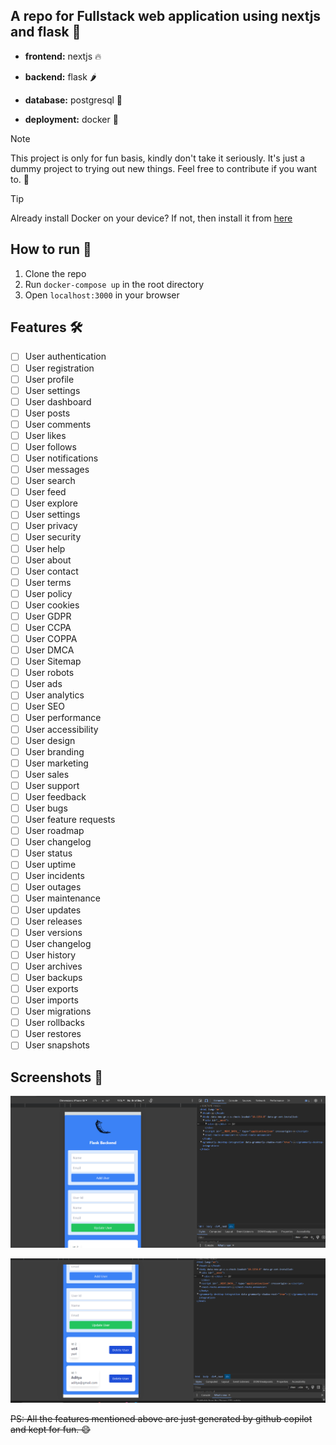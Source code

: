 ## A repo for Fullstack web application using nextjs and flask 🎉

+ **frontend:** nextjs 🔥

* **backend:** flask 🌶️

- **database:** postgresql 🐘

* **deployment:** docker 🐳

> [!NOTE]
> This project is only for fun basis, kindly don't take it seriously. It's just a dummy project to trying out new things. Feel free to contribute if you want to. 🙌

> [!TIP]
> Already install Docker on your device? If not, then install it from [here](https://docs.docker.com/get-docker/)

## How to run 🚀

1. Clone the repo
2. Run `docker-compose up` in the root directory
3. Open `localhost:3000` in your browser

## Features 🛠️

- [ ] User authentication
- [ ] User registration
- [ ] User profile
- [ ] User settings
- [ ] User dashboard
- [ ] User posts
- [ ] User comments
- [ ] User likes
- [ ] User follows
- [ ] User notifications
- [ ] User messages
- [ ] User search
- [ ] User feed
- [ ] User explore
- [ ] User settings
- [ ] User privacy
- [ ] User security
- [ ] User help
- [ ] User about
- [ ] User contact
- [ ] User terms
- [ ] User policy
- [ ] User cookies
- [ ] User GDPR
- [ ] User CCPA
- [ ] User COPPA
- [ ] User DMCA
- [ ] User Sitemap
- [ ] User robots
- [ ] User ads
- [ ] User analytics
- [ ] User SEO
- [ ] User performance
- [ ] User accessibility
- [ ] User design
- [ ] User branding
- [ ] User marketing
- [ ] User sales
- [ ] User support
- [ ] User feedback
- [ ] User bugs
- [ ] User feature requests
- [ ] User roadmap
- [ ] User changelog
- [ ] User status
- [ ] User uptime
- [ ] User incidents
- [ ] User outages
- [ ] User maintenance
- [ ] User updates
- [ ] User releases
- [ ] User versions
- [ ] User changelog
- [ ] User history
- [ ] User archives
- [ ] User backups
- [ ] User exports
- [ ] User imports
- [ ] User migrations
- [ ] User rollbacks
- [ ] User restores
- [ ] User snapshots

## Screenshots 📸

![Image 1](image.png)

![Image 2](image-1.png)

~~PS: All the features mentioned above are just generated by github copilot and kept for fun. 😄~~
